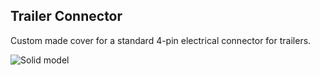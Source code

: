 ## Trailer Connector

Custom made cover for a standard 4-pin electrical connector for trailers.

![Solid model](TrailerConnector_solid.jpg) 
